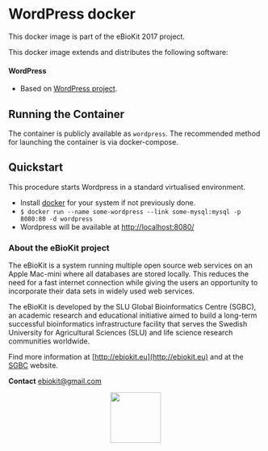WordPress docker
===================

This docker image is part of the eBioKit 2017 project.

This docker image extends and distributes the following software:

#### WordPress

- Based on [WordPress project](https://wordpress.org/).

## Running the Container

The container is publicly available as `wordpress`. The recommended method for launching the container is via docker-compose.

## Quickstart

This procedure starts Wordpress in a standard virtualised environment.

- Install [docker](https://docs.docker.com/engine/installation/) for your system if not previously done.
- `$ docker run --name some-wordpress --link some-mysql:mysql -p 8080:80 -d wordpress`
- Wordpress will be available at [http://localhost:8080/](http://localhost:8080/)

### About the eBioKit project

The eBioKit is a system running multiple open source web services on an Apple Mac-mini where all databases are stored locally.
This reduces the need for a fast internet connection while giving the users an opportunity to incorporate their data sets in widely used web services.

The eBioKit is developed by the SLU Global Bioinformatics Centre (SGBC), an academic research and educational initiative aimed to build a long-term successful bioinformatics infrastructure facility that serves the Swedish University for Agricultural Sciences (SLU) and life science research communities worldwide.

Find more information at [http://ebiokit.eu](http://ebiokit.eu)  and at the [SGBC](http://sgbc.slu.se/) website.

**Contact** [ebiokit@gmail.com](ebiokit@gmail.com)

<p style="text-align:center">
<img height=100 src="https://avatars0.githubusercontent.com/u/24695838?v=3&s=200">
</p>
